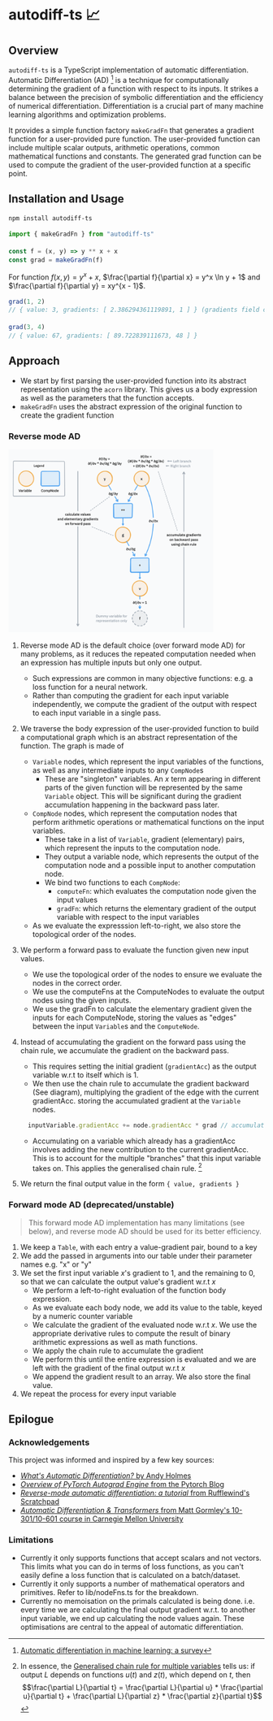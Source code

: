 # autodiff-ts 📈

## Overview
`autodiff-ts` is a TypeScript implementation of automatic differentiation. Automatic Differentiation (AD) [^1] is a technique for computationally determining the gradient of a function with respect to its inputs. It strikes a balance between the precision of symbolic differentiation and the efficiency of numerical differentiation. Differentiation is a crucial part of many machine learning algorithms and optimization problems.

It provides a simple function factory `makeGradFn` that generates a gradient function for a user-provided pure function. The user-provided function can include multiple scalar outputs, arithmetic operations, common mathematical functions and constants. The generated grad function can be used to compute the gradient of the user-provided function at a specific point.

## Installation and Usage

```sh
npm install autodiff-ts
```

```js
import { makeGradFn } from "autodiff-ts"

const f = (x, y) => y ** x + x
const grad = makeGradFn(f)

```
For function $f(x, y) = y^x + x$, $\frac{\partial f}{\partial x} = y^x \ln y + 1$ and $\frac{\partial f}{\partial y} = xy^{x - 1}$.

```js
grad(1, 2)
// { value: 3, gradients: [ 2.386294361119891, 1 ] } (gradients field contains [df/dx, df/dy])

grad(3, 4)
// { value: 67, gradients: [ 89.722839111673, 48 ] }
```

## Approach
- We start by first parsing the user-provided function into its abstract representation using the `acorn` library. This gives us a body expression as well as the parameters that the function accepts.
- `makeGradFn` uses the abstract expression of the original function to create the gradient function

### Reverse mode AD

<img src="static/diagram.png" alt="diagram of reverse mode AD" width="80%" style="max-width:800px;">

1. Reverse mode AD is the default choice (over forward mode AD) for many problems, as it reduces the repeated computation needed when an expression has multiple inputs but only one output.
   - Such expressions are common in many objective functions: e.g. a loss function for a neural network.
   - Rather than computing the gradient for each input variable independently, we compute the gradient of the output with respect to each input variable in a single pass.

1. We traverse the body expression of the user-provided function to build a computational graph which is an abstract representation of the function. The graph is made of
   - `Variable` nodes, which represent the input variables of the functions, as well as any intermediate inputs to any `CompNode`s
     - These are "singleton" variables. An $x$ term appearing in different parts of the given function will be represented by the same `Variable` object. This will be significant during the gradient accumulation happening in the backward pass later.
   - `CompNode` nodes, which represent the computation nodes that perform arithmetic operations or mathematical functions on the input variables.
     - These take in a list of `Variable`, gradient (elementary) pairs, which represent the inputs to the computation node.
     - They output a variable node, which represents the output of the computation node and a possible input to another computation node.
     - We bind two functions to each `CompNode`:
       - `computeFn`: which evaluates the computation node given the input values
       - `gradFn`: which returns the elementary gradient of the output variable with respect to the input variables
   - As we evaluate the expresssion left-to-right, we also store the topological order of the nodes.

1. We perform a forward pass to evaluate the function given new input values.
   - We use the topological order of the nodes to ensure we evaluate the nodes in the correct order.
   - We use the computeFns at the ComputeNodes to evaluate the output nodes using the given inputs.
   - We use the gradFn to calculate the elementary gradient given the inputs for each ComputeNode, storing the values as "edges" between the input `Variable`s and the `ComputeNode`.

1. Instead of accumulating the gradient on the forward pass using the chain rule, we accumulate the gradient on the backward pass.
    - This requires setting the initial gradient (`gradientAcc`) as the output variable w.r.t to itself which is 1.
    - We then use the chain rule to accumulate the gradient backward (See diagram), multiplying the gradient of the edge with the current gradientAcc. storing the accumulated gradient at the `Variable` nodes.
    ```ts
      inputVariable.gradientAcc += node.gradientAcc * grad // accumulate gradients backward
    ```

    - Accumulating on a variable which already has a gradientAcc involves adding the new contribution to the current gradientAcc. This is to account for the multiple "branches" that this input variable takes on. This applies the generalised chain rule. [^2]

1. We return the final output value in the form `{ value, gradients }`

### Forward mode AD (deprecated/unstable)
> This forward mode AD implementation has many limitations (see below), and reverse mode AD should be used for its better efficiency.

1. We keep a `Table`, with each entry a value-gradient pair, bound to a key
1. We add the passed in arguments into our table under their parameter names e.g. "x" or "y"
1. We set the first input variable $x$'s gradient to 1, and the remaining to 0, so that we can calculate the output value's gradient w.r.t $x$
    - We perform a left-to-right evaluation of the function body expression.
    - As we evaluate each body node, we add its value to the table, keyed by a numeric counter variable
    - We calculate the gradient of the evaluated node w.r.t $x$. We use the appropriate derivative rules to compute the result of binary arithmetic expressions as well as math functions.
    - We apply the chain rule to accumulate the gradient
    - We perform this until the entire expression is evaluated and we are left with the gradient of the final output w.r.t $x$
    - We append the gradient result to an array. We also store the final value.
1. We repeat the process for every input variable


## Epilogue
### Acknowledgements
This project was informed and inspired by a few key sources:
- [*What's Automatic Differentiation?* by Andy Holmes](https://huggingface.co/blog/andmholm/what-is-automatic-differentiation)
- [*Overview of PyTorch Autograd Engine* from the Pytorch Blog](https://pytorch.org/blog/overview-of-pytorch-autograd-engine/)
- [*Reverse-mode automatic differentiation: a tutorial* from Rufflewind's Scratchpad](https://rufflewind.com/2016-12-30/reverse-mode-automatic-differentiation)
- [*Automatic Differentiation & Transformers* from Matt Gormley's 10-301/10-601 course in Carnegie Mellon University](https://www.cs.cmu.edu/~mgormley/courses/10601-f23//slides/lecture18-transformer.pdf)
### Limitations
- Currently it only supports functions that accept scalars and not vectors. This limits what you can do in terms of loss functions, as you can't easily define a loss function that is calculated on a batch/dataset.
- Currently it only supports a number of mathematical operators and primitives. Refer to lib/nodeFns.ts for the breakdown.
- Currently no memoisation on the primals calculated is being done. i.e. every time we are calculating the final output gradient w.r.t. to another input variable, we end up calculating the node values again. These optimisations are central to the appeal of automatic differentiation.

[^1]: [Automatic differentiation in machine learning: a survey](https://arxiv.org/abs/1502.05767)
[^2]: In essence, the [Generalised chain rule for multiple variables](https://en.m.wikipedia.org/wiki/Chain_rule#Multivariable_case) tells us: if output $L$ depends on functions $u(t)$ and $z(t)$, which depend on $t$, then $$\frac{\partial L}{\partial t} = \frac{\partial L}{\partial u} * \frac{\partial u}{\partial t} + \frac{\partial L}{\partial z} * \frac{\partial z}{\partial t}$$
